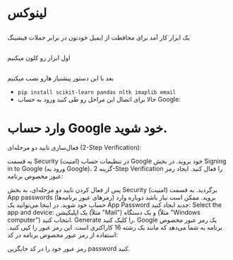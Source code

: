 # لینوکس
##

یک ابزار کار آمد برای محافظت از ایمیل خودتون در برابر حملات فیشینگ
##
اول ابزار رو کلون میکنیم
##
بعد با این دستور پیشنیاز هارو نصب میکنیم
- ```pip install scikit-learn pandas nltk imaplib email```
- حالا برای اتصال این مراحل رو طی کنید
  ورود به حساب Google:

# وارد حساب Google خود شوید.
فعال‌سازی تایید دو مرحله‌ای (2-Step Verification):

به قسمت Security (امنیت) در تنظیمات حساب Google خود بروید.
در بخش Signing in to Google (ورود به Google)، گزینه 2-Step Verification را فعال کنید.
ایجاد رمز عبور مخصوص برنامه:

پس از فعال کردن تایید دو مرحله‌ای، به بخش Security (امنیت) برگردید.
به قسمت App passwords (رمزهای عبور برنامه‌ها) بروید.
ممکن است نیاز باشد دوباره وارد حساب خود شوید.
در اینجا می‌توانید یک App Password جدید ایجاد کنید:
Select the app and device: یک اپلیکیشن (مثلاً "Mail") و یک دستگاه (مثلاً "Windows computer") انتخاب کنید.
Generate را کلیک کنید.
Google یک رمز عبور مخصوص برنامه به شما می‌دهد که مانند یک رشته 16 کاراکتری است. این رمز عبور را کپی کنید.
استفاده از رمز عبور مخصوص برنامه در کد:

رمز عبور خود را در کد جایگزین password کنید.


